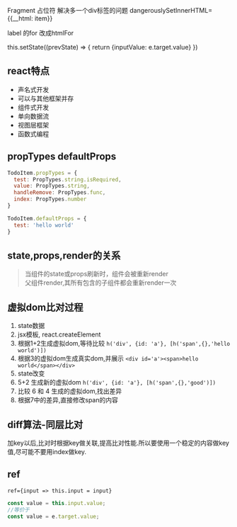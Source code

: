 Fragment 占位符 解决多一个div标签的问题
dangerouslySetInnerHTML={{__html: item}}

label 的for 改成htmlFor

this.setState((prevState) => {
    return {inputValue: e.target.value}
})

## react特点
* 声名式开发
* 可以与其他框架并存
* 组件式开发
* 单向数据流
* 视图层框架
* 函数式编程

## propTypes defaultProps
```js
TodoItem.propTypes = {
  test: PropTypes.string.isRequired,
  value: PropTypes.string,
  handleRemove: PropTypes.func,
  index: PropTypes.number
}

TodoItem.defaultProps = {
  test: 'hello world'
}
```

## state,props,render的关系
> 当组件的state或props刷新时，组件会被重新render<br/>
> 父组件render,其所有包含的子组件都会重新render一次

## 虚拟dom比对过程
1. state数据
2. jsx模板, react.createElement
3. 根据1+2生成虚拟dom,等待比较 `h('div', {id: 'a'}, [h('span',{},'hello world')])`
4. 根据3的虚拟dom生成真实dom,并展示 `<div id='a'><span>hello world</span></div>`
5. state改变
6. 5+2 生成新的虚拟dom `h('div', {id: 'a'}, [h('span',{},'good')])`
7. 比较 6 和 4 生成的虚拟dom,找出差异
8. 根据7中的差异,直接修改span的内容

## diff算法-同层比对
加key以后,比对时根据key做关联,提高比对性能.所以要使用一个稳定的内容做key值,尽可能不要用index做key.

## ref
`ref={input => this.input = input}`
```js
const value = this.input.value;
//等价于
const value = e.target.value;
```